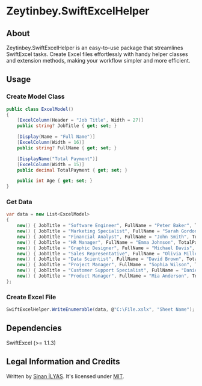 # Zeytinbey.SwiftExcelHelper

## About

Zeytinbey.SwiftExcelHelper is an easy-to-use package that streamlines SwiftExcel tasks. Create Excel files effortlessly with handy helper classes and extension methods, making your workflow simpler and more efficient.

## Usage

### Create Model Class

```c#
public class ExcelModel()
{
    [ExcelColumn(Header = "Job Title", Width = 27)]
    public string? JobTitle { get; set; }

    [Display(Name = "Full Name")]
    [ExcelColumn(Width = 16)]
    public string? FullName { get; set; }

    [DisplayName("Total Payment")]
    [ExcelColumn(Width = 15)]
    public decimal TotalPayment { get; set; }

    public int Age { get; set; }
}
```

### Get Data

```c#
var data = new List<ExcelModel>
{
    new() { JobTitle = "Software Engineer", FullName = "Peter Baker", TotalPayment = 200m, Age = 28 },
    new() { JobTitle = "Marketing Specialist", FullName = "Sarah Gordon", TotalPayment = 250m, Age = 35 },
    new() { JobTitle = "Financial Analyst", FullName = "John Smith", TotalPayment = 300m, Age = 42 },
    new() { JobTitle = "HR Manager", FullName = "Emma Johnson", TotalPayment = 150m, Age = 29 },
    new() { JobTitle = "Graphic Designer", FullName = "Michael Davis", TotalPayment = 500m, Age = 31 },
    new() { JobTitle = "Sales Representative", FullName = "Olivia Miller", TotalPayment = 450m, Age = 26 },
    new() { JobTitle = "Data Scientist", FullName = "David Brown", TotalPayment = 700m, Age = 38 },
    new() { JobTitle = "Project Manager", FullName = "Sophia Wilson", TotalPayment = 120m, Age = 45 },
    new() { JobTitle = "Customer Support Specialist", FullName = "Daniel Taylor", TotalPayment = 800m, Age = 32 },
    new() { JobTitle = "Product Manager", FullName = "Mia Anderson", TotalPayment = 350m, Age = 27 }
};
```

### Create Excel File

```c#
SwiftExcelHelper.WriteEnumerable(data, @"C:\File.xslx", "Sheet Name");
```

## Dependencies

SwiftExcel (>= 1.1.3) 

## Legal Information and Credits

Written by [Sinan İLYAS](https://www.sinanilyas.com). It's licensed under [MIT](https://licenses.nuget.org/MIT).